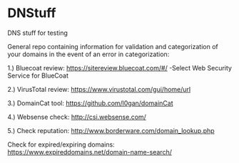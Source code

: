 # DNStuff
DNS stuff for testing

General repo containing information for validation and categorization of your domains in the event of an error in categorization:

1.) Bluecoat review: https://sitereview.bluecoat.com/#/ 
  -Select Web Security Service for BlueCoat

2.) VirusTotal review: https://www.virustotal.com/gui/home/url

3.) DomainCat tool: https://github.com/l0gan/domainCat

4.) Websense check: http://csi.websense.com/

5.) Check reputation: http://www.borderware.com/domain_lookup.php

Check for expired/expiring domains:
https://www.expireddomains.net/domain-name-search/
